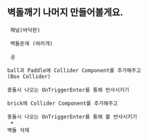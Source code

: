 ﻿## 벽돌깨기 나머지 만들어볼게요.


```
 패널(바닥판)

 벽돌존재 (여러개)

 공
```


```
ball과 Paddle에 Collider Component를 추가해주고
(Box Collider)

충돌시 나오는 OnTriggerEnter를 통해 반사시키기
```

```
brick에 Collider Component를 추가해주고

충돌시 나오는 OnTriggerEnter를 통해 볼 반사시키기 
 + 
벽돌 삭제
```
